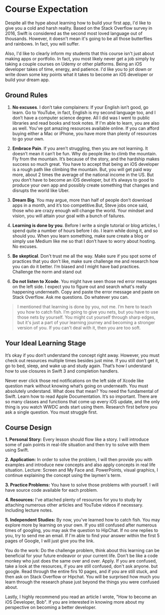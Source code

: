 # Course Expectation
Despite all the hype about learning how to build your first app, I'd like to give you a cold and harsh reality. Based on the Stack Overflow survey in 2016, Swift is considered as the second most loved language out of thousands. However, it doesn't mean it's going to be all those butterflies and rainbows. In fact, you will suffer.

Also, I'd like to clearly inform my students that this course isn't just about making apps or portfolio. In fact, you most likely never get a job simply by taking a couple courses on Udemy or other platforms. Being an iOS developer takes of time, energy, and patience. I'd like you to jot down or write down some key points what it takes to become an iOS developer or build your dream app.

## Ground Rules
1. **No excuses**. I don’t take complainers: If your English isn’t good, go learn. Go to YouTube, in fact, English is my second language too, and I don’t have a computer science degree. All I did was I went to public libraries and read books and took notes. If I'm able to learn, you are also as well.  You've got amazing resources available online. If you can afford buying either a Mac or iPhone, you have more than plenty of resources to go your own.

2. **Embrace Pain**. If you aren’t struggling, then you are not learning. It doesn’t mean it can’t be fun. Why do people like to climb the mountain. Fly from the mountain. It’s because of the story, and the hardship makes success so much great. You have to accept that being an iOS developer is a rough path like climbing the mountain. But, you will get paid way more, about 2 times the average of the national income in the US. But you don’t have to become an iOS developer, but it’s always to good to produce your own app and possibly create something that changes and disrupts the world like Uber.

3. **Dream Big**. You may argue, more than half of people don’t download apps in a month, and it’s too competitive.But, Steve jobs once said, those who are crazy enough will change the world. Your mindset and vision, you will attain your goal with a bunch of failures.

4. **Learning is done by you**. Before I write a single tutorial or blog articles, I spend quite a number of hours before I do. I learn while doing it, and so should you. When you learn something, make sure create a blog or simply use Medium like me so that I don’t have to worry about hosting. No excuses.

5. **Be skeptical**. Don't trust me all the way. Make sure if you spot some of practices that you don’t like, make sure challenge me and research how you can do it better. I’m biased and I might have bad practices. Challenge the norm and stand out

6. **Do not listen to Xcode**. You might have seen those red error messages on the left side. I expect you to figure out and search what's really happening underneath. Copy and paste the error message and paste on Stack Overflow. Ask me questions. Do whatever you can.

> I mentioned that learning is done by you, not me. I’m here to teach you how to catch fish. I’m going to give you nets, but you have to use those nets by yourself. You might cut yourself through sharp edges, but it's just a part of your learning journey and becoming a stronger version of you. If you can't deal with it, then you are too soft.

## Your Ideal Learning Stage
It’s okay if you don’t understand the concept right away. However, you must check out resources multiple times besides just mine. If you still don’t get it, go to bed, sleep, and wake up and study again. That’s how I understand how to use closures in Swift 3 and completion handlers.

Never ever click those red notifications on the left side of Xcode like question mark without knowing what’s going on underneath. You must absolutely understand. What does that mean? You need the fundamental of Swift. Learn how to read Apple Documentation. It’s so important. There are so many classes and functions that come up every iOS update, and the only thing is you watch WWDC ands start using them. Research first before you ask a single question. You must struggle first.

## Course Design
**1. Personal Story:** Every lesson should flow like a story. I will introduce some of pain points in real-life situation and then try to solve with them using Swift.

**2. Application:** In order to solve the problem, I will then provide you with examples and introduce new concepts and also apply concepts in real life situation. Lecture: Screen and My Face and. PowerPoints, visual graphics, I continue explaining the concept using the laymen's term.

**3. Practice Problems:** You have to solve those problems with yourself. I will have source code available for each problem.

**4. Resources:** I've attached plenty of resources for you to study by attaching numerous other articles and YouTube videos if necessary. Including lecture notes.

**5. Independent Studies:** By now, you've learned how to catch fish. You may explore more by learning on your own. If you still confused after numerous times of googling, you may ask the question to HipChat. If no one replies to you, try to send me an email. If I'm able to find your answer within the first 5 pages of Google, I will just give you the link.

You do the work: Do the challenge problem, think about this learning can be beneficial for your future endeavor or your current life. Don't be like a code monkey who just does the same over and over. Apply. If you are confused, take a look at the resources, if you are still confused, don't ask anyone. but google. Read through the entire firs 10 pages, and if you are still stuck, and then ask on Stack Overflow or Hipchat. You will be surprised how much you learn through the research phase just beyond the things you were confused about.

Lastly, I highly recommend you read an article I wrote, "How to become an iOS Developer, Bob". If you are interested in knowing more about my perspective on becoming a better developer. 
